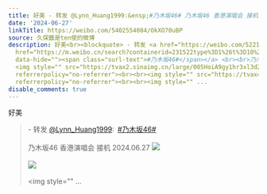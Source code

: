 ```yaml
---
title: 好美 - 转发 @Lynn_Huang1999:&ensp;#乃木坂46# 乃木坂46 香港演唱会 接机 2024.06.27 [图片][图片][图片][图片][图片][图片][图片][图片][图片]
date: '2024-06-27'
linkTitle: https://weibo.com/5402554084/OkXO70uBP
source: 久保醬是ten使的微博
description: 好美<br><blockquote> - 转发 <a href="https://weibo.com/5221837913" target="_blank">@Lynn_Huang1999</a>: <a
  href="https://m.weibo.cn/search?containerid=231522type%3D1%26t%3D10%26q%3D%23%E4%B9%83%E6%9C%A8%E5%9D%8246%23&amp;isnewpage=1"
  data-hide=""><span class="surl-text">#乃木坂46#</span></a> <br><br>乃木坂46 香港演唱会 接机 2024.06.27
  <img style="" src="https://tvax2.sinaimg.cn/large/005HoiA9gy1hr3xl3d2k9j32o32kfe82.jpg"
  referrerpolicy="no-referrer"><br><br><img style="" src="https://tvax4.sinaimg.cn/large/005HoiA9gy1hr3xl4lwxwj33qn334npf.jpg"
  referrerpolicy="no-referrer"><br><br><img style="" ...
disable_comments: true
---
```

好美<br><blockquote> - 转发 <a href="https://weibo.com/5221837913" target="_blank">@Lynn_Huang1999</a>: <a href="https://m.weibo.cn/search?containerid=231522type%3D1%26t%3D10%26q%3D%23%E4%B9%83%E6%9C%A8%E5%9D%8246%23&amp;isnewpage=1" data-hide=""><span class="surl-text">#乃木坂46#</span></a> <br><br>乃木坂46 香港演唱会 接机 2024.06.27 <img style="" src="https://tvax2.sinaimg.cn/large/005HoiA9gy1hr3xl3d2k9j32o32kfe82.jpg" referrerpolicy="no-referrer"><br><br><img style="" src="https://tvax4.sinaimg.cn/large/005HoiA9gy1hr3xl4lwxwj33qn334npf.jpg" referrerpolicy="no-referrer"><br><br><img style="" ...